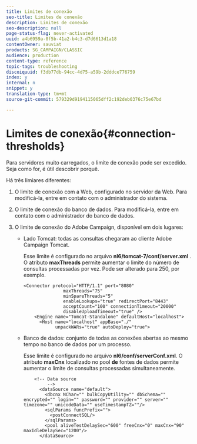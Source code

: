 ```yaml
---
title: Limites de conexão
seo-title: Limites de conexão
description: Limites de conexão
seo-description: null
page-status-flag: never-activated
uuid: a4b6959a-0f5b-41a2-b4c3-d7d6613d1a18
contentOwner: sauviat
products: SG_CAMPAIGN/CLASSIC
audience: production
content-type: reference
topic-tags: troubleshooting
discoiquuid: f3db77db-94cc-4d75-a59b-2dddce776759
index: y
internal: n
snippet: y
translation-type: tm+mt
source-git-commit: 579329d9194115065dff2c192deb0376c75e67bd

---
```



# Limites de conexão{#connection-thresholds}

Para servidores muito carregados, o limite de conexão pode ser excedido. Seja como for, é útil descobrir porquê.

Há três limiares diferentes:

1. O limite de conexão com a Web, configurado no servidor da Web. Para modificá-la, entre em contato com o administrador do sistema.
1. O limite de conexão do banco de dados. Para modificá-la, entre em contato com o administrador do banco de dados.
1. O limite de conexão do Adobe Campaign, disponível em dois lugares:

   * Lado Tomcat: todas as consultas chegaram ao cliente Adobe Campaign Tomcat.

      Esse limite é configurado no arquivo **nl6/tomcat-7/conf/server.xml** . O atributo **maxThreads** permite aumentar o limite do número de consultas processadas por vez. Pode ser alterado para 250, por exemplo.

      ```
      <Connector protocol="HTTP/1.1" port="8080"
                     maxThreads="75"
                     minSpareThreads="5"
                     enableLookups="true" redirectPort="8443"
                     acceptCount="100" connectionTimeout="20000"
                     disableUploadTimeout="true" />
          <Engine name="Tomcat-Standalone" defaultHost="localhost">
            <Host name="localhost" appBase="./"
                  unpackWARs="true" autoDeploy="true">
      ```

   * Banco de dados: conjunto de todas as conexões abertas ao mesmo tempo no banco de dados por um processo.

      Esse limite é configurado no arquivo **nl6/conf/serverConf.xml**. O atributo **maxCnx** localizado no pool **de** fontes de dados permite aumentar o limite de consultas processadas simultaneamente.

      ```
          <!-- Data source
               -->
            <dataSource name="default">
              <dbcnx NChar="" bulkCopyUtility="" dbSchema="" encrypted="" login="" password="" provider="" server="" timezone="" unicodeData="" useTimestampTZ=""/>
              <sqlParams funcPrefix="">
                <postConnectSQL/>
              </sqlParams>
              <pool aliveTestDelaySec="600" freeCnx="0" maxCnx="90" maxIdleDelaySec="1200"/>
            </dataSource>
      ```

